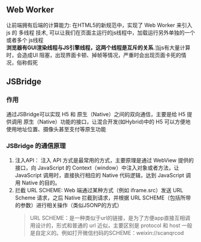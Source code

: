 <!--
 * @Date: 2022-10-16 15:24:53
 * @LastEditors: chend25
 * @LastEditTime: 2022-10-16 15:47:19
 * @FilePath: \cd-knowledge-base\notes\javascript.md
-->
## Web Worker
让前端拥有后端的计算能力: 在HTML5的新规范中，实现了 Web Worker 来引入 js 的 多线程 技术, 可以让我们在页面主运行的js线程中，加载运行另外单独的一个或者多个 js线程  
**浏览器有GUI渲染线程与JS引擎线程，这两个线程是互斥的关系**.当js有大量计算时，会造成UI 阻塞，出现界面卡顿、掉帧等情况，严重时会出现页面卡死的情况，俗称假死

## JSBridge
### 作用
通过JSBridge可以实现 H5 和 原生（Native）之间的双向通信，主要是给 H5 提供调用 原生（Native）功能的接口，让混合开发(如Hybrid)中的 H5 可以方便地使用地址位置、摄像头甚至支付等原生功能
### JSBridge 的通信原理
1. 注入API： 注入 API 方式是最常用的方式，主要原理是通过 WebView 提供的接口，向 JavaScript 的 Context（window）中注入对象或者方法，让 JavaScript 调用时，直接执行相应的 Native 代码逻辑，达到 JavaScript 调用 Native 的目的。
2. 拦截 URL SCHEME: Web 端通过某种方式（例如 iframe.src）发送 URL Scheme 请求，之后 Native 拦截到请求，并根据 URL SCHEME（包括所带的参数）进行相关操作（类似JSONP的方式）
   >URL SCHEME：是一种类似于url的链接，是为了方便app直接互相调用设计的，形式和普通的 url 近似，主要区别是 protocol 和 host 一般是自定义的。例如打开微信扫码的SCHEME：weixin://scanqrcod
